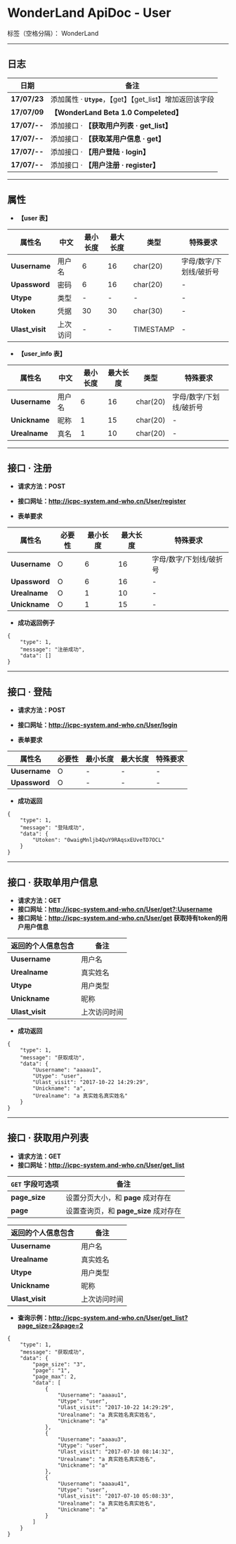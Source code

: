 ﻿# WonderLand ApiDoc - User

标签（空格分隔）： WonderLand

---

## **日志**

| 日期         | 备注  
| ------------ | ------
| **17/07/23** | 添加属性 · **`Utype`**，【get】【get_list】增加返回该字段
| **17/07/09** | **【WonderLand Beta 1.0 Compeleted】**
| **17/07/--** | 添加接口 · **【获取用户列表 · get_list】**
| **17/07/--** | 添加接口 · **【获取某用户信息 · get】**
| **17/07/--** | 添加接口 · **【用户登陆 · login】**
| **17/07/--** | 添加接口 · **【用户注册 · register】**


---

## **属性**

- **【user 表】**

| 属性名        | 中文   | 最小长度 | 最大长度 | 类型      | 特殊要求
| ------------- | ------ | -------- | -------- | --------- | --------
| **Uusername** | 用户名 | 6        | 16       | char(20)  | 字母/数字/下划线/破折号
| **Upassword** | 密码   | 6        | 16       | char(20)  | -                     
| **Utype**     | 类型   | -        | -        | -         | - 
| **Utoken**    | 凭据   | 30       | 30       | char(30)  | -
| **Ulast_visit**| 上次访问 | -     | -        | TIMESTAMP | - 


- **【user_info 表】**

| 属性名        | 中文   | 最小长度 | 最大长度 | 类型      | 特殊要求
| ------------- | ------ | -------- | -------- | --------- | --------
| **Uusername** | 用户名 | 6        | 16       | char(20)  | 字母/数字/下划线/破折号
| **Unickname** | 昵称   | 1        | 15       | char(20)  | -
| **Urealname** | 真名   | 1        | 10       | char(20)  | -                       


---

## **接口 · 注册**

- **请求方法：POST**
- **接口网址：http://icpc-system.and-who.cn/User/register**

- **表单要求**

| 属性名        | 必要性 | 最小长度 | 最大长度 | 特殊要求
| ------------- | ------ | -------- | -------- | --------
| **Uusername** | O      | 6        | 16       | 字母/数字/下划线/破折号
| **Upassword** | O      | 6        | 16       | -                      
| **Urealname** | O      | 1        | 10       | -                     
| **Unickname** | O      | 1        | 15       | -                     


- **成功返回例子**

```
{
	"type": 1,
	"message": "注册成功",
	"data": []
}
```

---

## **接口 · 登陆**

- **请求方法：POST**
- **接口网址：http://icpc-system.and-who.cn/User/login**

- **表单要求**

| 属性名        | 必要性 | 最小长度 | 最大长度 | 特殊要求
| ------------- | ------ | -------- | -------- | --------
| **Uusername** | O      | -        | -        | - 
| **Upassword** | O      | -        | -        | -


- **成功返回**

```
{
	"type": 1,
	"message": "登陆成功",
	"data": {
		"Utoken": "0waigMnljb4QuY9RAqsxEUveTD7OCL"
	}
}
```

---

## **接口 · 获取单用户信息**

- **请求方法：GET**
- **接口网址：http://icpc-system.and-who.cn/User/get?:Uusername**
- **接口网址：http://icpc-system.and-who.cn/User/get 获取持有token的用户用户信息**

| **返回的个人信息包含** | 备注
| ---------------------- | ----
| **Uusername**          | 用户名
| **Urealname**          | 真实姓名
| **Utype**              | 用户类型
| **Unickname**          | 昵称
| **Ulast_visit**        | 上次访问时间


- **成功返回**

```
{
	"type": 1,
	"message": "获取成功",
	"data": {
		"Uusername": "aaaau1",
		"Utype": "user",
		"Ulast_visit": "2017-10-22 14:29:29",
		"Unickname": "a",
		"Urealname": "a 真实姓名真实姓名"
	}
}
```

---

## **接口 · 获取用户列表**

- **请求方法：GET**
- **接口网址：http://icpc-system.and-who.cn/User/get_list**

| **`GET` 字段可选项** | 备注
| --------------- | --------
| **page_size**   | 设置分页大小，和 **page** 成对存在
| **page**        | 设置查询页，和 **page_size** 成对存在


| **返回的个人信息包含** | 备注
| ---------------------- | ----
| **Uusername**          | 用户名
| **Urealname**          | 真实姓名
| **Utype**              | 用户类型
| **Unickname**          | 昵称
| **Ulast_visit**        | 上次访问时间


- **查询示例：http://icpc-system.and-who.cn/User/get_list?page_size=2&page=2**
```
{
	"type": 1,
	"message": "获取成功",
	"data": {
		"page_size": "3",
		"page": "1",
		"page_max": 2,
		"data": [
			{
				"Uusername": "aaaau1",
				"Utype": "user",
				"Ulast_visit": "2017-10-22 14:29:29",
				"Urealname": "a 真实姓名真实姓名",
				"Unickname": "a"
			},
			{
				"Uusername": "aaaau3",
				"Utype": "user",
				"Ulast_visit": "2017-07-10 08:14:32",
				"Urealname": "a 真实姓名真实姓名",
				"Unickname": "a"
			},
			{
				"Uusername": "aaaau41",
				"Utype": "user",
				"Ulast_visit": "2017-07-10 05:08:33",
				"Urealname": "a 真实姓名真实姓名",
				"Unickname": "a"
			}
		]
	}
}
```
